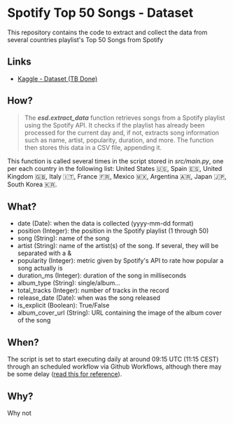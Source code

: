 # Spotify Top 50 Songs - Dataset

This repository contains the code to extract and collect the data from several countries playlist's Top 50 Songs from Spotify

## Links
- [Kaggle - Dataset (TB Done)](https://www.kaggle.com/datasets/anxods/spotify-top-50-playlist-songs-anxods)

## How?

> The ***esd.extract_data*** function retrieves songs from a Spotify playlist using the Spotify API. It checks if the playlist has already been processed for the current day and, if not, extracts song information such as name, artist, popularity, duration, and more. The function then stores this data in a CSV file, appending it.

This function is called several times in the script stored in *src/main.py*, one per each country in the following list: United States 🇺🇸, Spain 🇪🇸, United Kingdom 🇬🇧, Italy 🇮🇹, France 🇫🇷, Mexico 🇲🇽, Argentina 🇦🇷, Japan 🇯🇵, South Korea 🇰🇷.

## What?

- date (Date): when the data is collected (yyyy-mm-dd format)
- position (Integer): the position in the Spotify playlist (1 through 50)
- song (String): name of the song
- artist (String): name of the artist(s) of the song. If several, they will be separated with a &
- popularity (Integer): metric given by Spotify's API to rate how popular a song actually is
- duration_ms (Integer): duration of the song in milliseconds
- album_type (String): single/album...
- total_tracks (Integer): number of tracks in the record
- release_date (Date): when was the song released
- is_explicit (Boolean): True/False
- album_cover_url (String): URL containing the image of the album cover of the song

## When?

The script is set to start executing daily at around 09:15 UTC (11:15 CEST) through an scheduled workflow via Github Workflows, although there may be some delay ([read this for reference](https://www.rockyourcode.com/til-github-actions-on-cron-job-might-be-late/)). 

## Why?

Why not